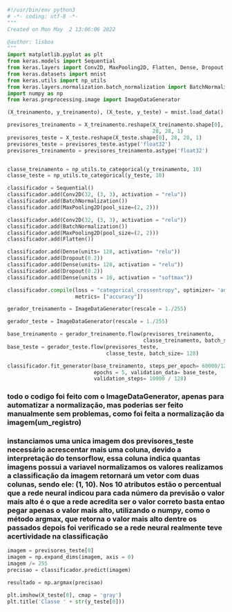 ```python
#!/usr/bin/env python3
# -*- coding: utf-8 -*-
"""
Created on Mon May  2 13:06:06 2022

@author: lisboa
"""
import matplotlib.pyplot as plt
from keras.models import Sequential
from keras.layers import Conv2D, MaxPooling2D, Flatten, Dense, Dropout
from keras.datasets import mnist
from keras.utils import np_utils
from keras.layers.normalization.batch_normalization import BatchNormalization
import numpy as np
from keras.preprocessing.image import ImageDataGenerator 

(X_treinamento, y_treinamento), (X_teste, y_teste) = mnist.load_data()

previsores_treinamento = X_treinamento.reshape(X_treinamento.shape[0],
                                               28, 28, 1)
previsores_teste = X_teste.reshape(X_teste.shape[0], 28, 28, 1)
previsores_teste = previsores_teste.astype('float32')
previsores_treinamento = previsores_treinamento.astype('float32')


classe_treinamento = np_utils.to_categorical(y_treinamento, 10)
classe_teste = np_utils.to_categorical(y_teste, 10)

classificador = Sequential()
classificador.add(Conv2D(32, (3, 3), activation = "relu"))
classificador.add(BatchNormalization())
classificador.add(MaxPooling2D(pool_size=(2, 2)))

classificador.add(Conv2D(32, (3, 3), activation = "relu"))
classificador.add(BatchNormalization())
classificador.add(MaxPooling2D(pool_size=(2, 2)))
classificador.add(Flatten())

classificador.add(Dense(units= 128, activation= "relu"))
classificador.add(Dropout(0.2))
classificador.add(Dense(units= 128, activation = "relu"))
classificador.add(Dropout(0.2))
classificador.add(Dense(units = 10, activation = "softmax"))

classificador.compile(loss = "categorical_crossentropy", optimizer= 'adam',
                      metrics= ["accuracy"])

gerador_treinamento = ImageDataGenerator(rescale = 1./255)

gerador_teste = ImageDataGenerator(rescale = 1./255)

base_treinamento = gerador_treinamento.flow(previsores_treinamento,
                                            classe_treinamento, batch_size= 128)
base_teste = gerador_teste.flow(previsores_teste,
                                classe_teste, batch_size= 128)

classificador.fit_generator(base_treinamento, steps_per_epoch= 60000/128,
                            epochs = 5, validation_data= base_teste,
                            validation_steps= 10000 / 128)

```


### todo o codigo foi feito com o ImageDataGenerator, apenas para automatizar a normalização, mas poderias ser feito manualmente sem problemas, como foi feita a normalização da imagem(um_registro)

### instanciamos uma unica imagem dos previsores_teste necessário acrescentar mais uma coluna, devido a interpretação do tensorflow, essa coluna indica quantas imagens possui a variavel normalizamos os valores realizamos a classificação da imagem retornará um vetor com duas colunas, sendo ele: (1, 10). Nos 10 atributos estão o percentual que a rede neural indicou para cada número da previsão o valor mais alto é o que a rede acredita ser o valor correto basta entao pegar apenas o valor mais alto, utilizando o numpy, como o método argmax, que retorna o valor mais alto dentre os passados depois foi verificado se a rede neural realmente teve acertividade na classificação

```python
imagem = previsores_teste[0]
imagem = np.expand_dims(imagem, axis = 0)
imagem /= 255
precisao = classificador.predict(imagem)

resultado = np.argmax(precisao)

plt.imshow(X_teste[0], cmap = 'gray')
plt.title('Classe ' + str(y_teste[0]))
```